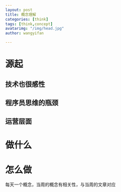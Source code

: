 ```yaml
---
layout: post
title: 概念理解
categories: [think]
tags: [think,concept]
avatarimg: "/img/head.jpg"
author: wangyifan

---
```


# 源起

## 技术也很感性

## 程序员思维的瓶颈

## 运营层面

# 做什么

# 怎么做

每天一个概念，当周的概念有相关性，与当周的文章对应
